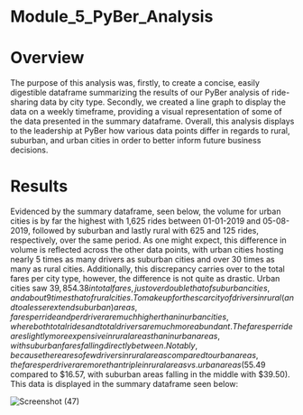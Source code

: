 # Module_5_PyBer_Analysis

# Overview

The purpose of this analysis was, firstly, to create a concise, easily digestible dataframe summarizing the results of our PyBer analysis of ride-sharing data by city type. Secondly, we created a line graph to display the data on a weekly timeframe, providing a visual representation of some of the data presented in the summary dataframe. Overall, this analysis displays to the leadership at PyBer how various data points differ in regards to rural, suburban, and urban cities in order to better inform future business decisions.

# Results

Evidenced by the summary dataframe, seen below, the volume for urban cities is by far the highest with 1,625 rides between 01-01-2019 and 05-08-2019, followed by suburban and lastly rural with 625 and 125 rides, respectively, over the same period. As one might expect, this difference in volume is reflected across the other data points, with urban cities hosting nearly 5 times as many drivers as suburban cities and over 30 times as many as rural cities. Additionally, this discrepancy carries over to the total fares per city type, however, the difference is not quite as drastic. Urban cities saw $39,854.38	in total fares, just over double that of suburban cities, and about 9 times that of rural cities. To make up for the scarcity of drivers in rural (and to a lesser extend suburban) areas, fares per ride and per driver are much higher than in urban cities, where both total rides and total drivers are much more abundant. The fares per ride are slightly more expensive in rural areas than in urban areas, with suburban fares falling directly between. Notably, because there are so few drivers in rural areas compared to urban areas, the fares per driver are more than triple in rural areas vs. urban areas ($55.49 compared to $16.57, with suburban areas falling in the middle with $39.50). This data is displayed in the summary dataframe seen below: 

![Screenshot (47)](https://user-images.githubusercontent.com/91569387/140990701-220855e4-1351-4d0a-ad0d-b1cc6dcfac74.png)
